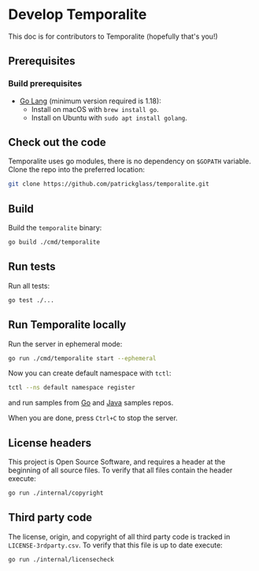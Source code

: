 # Develop Temporalite
This doc is for contributors to Temporalite (hopefully that's you!)

[comment]: <> (TODO: CLA?)

[comment]: <> (**Note:** All contributors also need to fill out the [Temporal Contributor License Agreement]&#40;https://gist.github.com/samarabbas/7dcd41eb1d847e12263cc961ccfdb197&#41; before we can merge in any of your changes.)

## Prerequisites

### Build prerequisites
* [Go Lang](https://golang.org/) (minimum version required is 1.18):
    - Install on macOS with `brew install go`.
    - Install on Ubuntu with `sudo apt install golang`.

## Check out the code
Temporalite uses go modules, there is no dependency on `$GOPATH` variable. Clone the repo into the preferred location:
```bash
git clone https://github.com/patrickglass/temporalite.git
```

## Build
Build the `temporalite` binary:
```bash
go build ./cmd/temporalite
```

## Run tests
Run all tests:
```bash
go test ./...
```

## Run Temporalite locally
Run the server in ephemeral mode:
```bash
go run ./cmd/temporalite start --ephemeral
```

Now you can create default namespace with `tctl`:
```bash
tctl --ns default namespace register
```
and run samples from [Go](https://github.com/temporalio/samples-go) and [Java](https://github.com/temporalio/samples-java) samples repos.

When you are done, press `Ctrl+C` to stop the server.

## License headers
This project is Open Source Software, and requires a header at the beginning of
all source files. To verify that all files contain the header execute:
```bash
go run ./internal/copyright
```

## Third party code
The license, origin, and copyright of all third party code is tracked in `LICENSE-3rdparty.csv`.
To verify that this file is up to date execute:
```bash
go run ./internal/licensecheck
```
